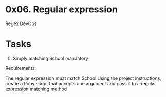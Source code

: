 # 0x06. Regular expression
Regex
DevOps

# Tasks
0. Simply matching School
mandatory


Requirements:

The regular expression must match School
Using the project instructions, create a Ruby script that accepts one argument and pass it to a regular expression matching method
